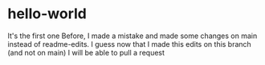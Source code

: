 # hello-world
It's the first one
Before, I made a mistake and made some changes on main instead of readme-edits.
I guess now that I made this edits on this branch (and not on main) I will be able to pull a request
